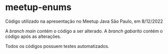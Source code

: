 # meetup-enums
Código utilizado na apresentação no Meetup Java São Paulo, em 8/12/2022

A *branch main* contém o código a ser alterado. A *branch gabarito* contém o código após as alterações.

Todos os códigos possuem testes automatizados.
